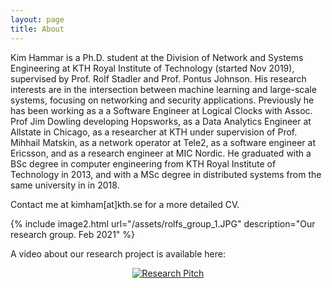 ```yaml
---
layout: page
title: About
---
```


Kim Hammar is a Ph.D. student at the Division of Network and Systems Engineering at KTH Royal Institute of Technology (started Nov 2019), supervised by Prof. Rolf Stadler and Prof. Pontus Johnson. His research interests are in the intersection between machine learning and large-scale systems, focusing on networking and security applications. Previously he has been working as a a Software Engineer at Logical Clocks with Assoc. Prof Jim Dowling developing Hopsworks, as a Data Analytics Engineer at Allstate in Chicago, as a researcher at KTH under supervision of Prof. Mihhail Matskin, as a network operator at Tele2, as a software engineer at Ericsson, and as a research engineer at MIC Nordic. He graduated with a BSc degree in computer engineering from KTH Royal Institute of Technology in 2013, and with a MSc degree in distributed systems from the same university in in 2018.

Contact me at kimham[at]kth.se for a more detailed CV.

{% include image2.html url="/assets/rolfs_group_1.JPG" description="Our research group. Feb 2021" %}

A video about our research project is available here:

<div align="center">
  <a href="https://www.youtube.com/watch?v=88W69Wu0FYM"><img src="https://img.youtube.com/vi/88W69Wu0FYM/0.jpg" alt="Research Pitch"></a>
</div>
